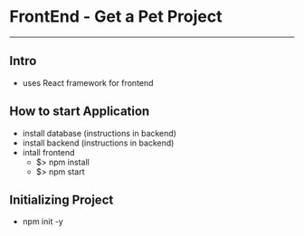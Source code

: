 # FrontEnd - Get a Pet Project

---

## Intro

- uses React framework for frontend

## How to start Application

- install database (instructions in backend)
- install backend (instructions in backend)
- intall frontend
  - $> npm install
  - $> npm start

## Initializing Project

- npm init -y
